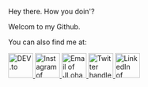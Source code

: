 <p align="center">
  
  Hey there. How you doin'?

  Welcom to my Github.
  
  You can also find me at:

  <a title="DEV.to" href="https://dev.to/jlohani">
        <img alt="DEV.to " src="https://cdn3.iconfinder.com/data/icons/logos-and-brands-adobe/512/84_Dev-512.png" width="50" height="50" />
  </a>
  <a title="Instagram" href="https://www.instagram.com/jayant.lohani/">
        <img alt="Instagram of JLohani" src="https://cdn4.iconfinder.com/data/icons/social-media-and-logos-11/32/Logo_Instagram-512.png" width="50" height="50" />
  </a>
  <a title="Email" href="mailto:lohanijayant123@gmail.com">
        <img alt="Email of JLohani" src="https://cdn4.iconfinder.com/data/icons/social-media-and-logos-11/32/Logo_Gmail_envelope_letter_email-512.png" width="50" height="50" />
  </a>
  <a title="Twitter" href="https://twitter.com/lohanijayant123">
        <img alt="Twitter handle of JLohani" src="https://cdn4.iconfinder.com/data/icons/social-media-and-logos-11/32/Logo_Twitter_bird-512.png" width="50" height="50" />
  </a>
  <a title="LinkedIn" href="https://www.linkedin.com/in/jayant-lohani-85486168/">
        <img alt="LinkedIn of JLohani" src="https://cdn4.iconfinder.com/data/icons/social-media-and-logos-11/32/Logo_LinkedIn-512.png" width="50" height="50" />
  </a>
</p>
